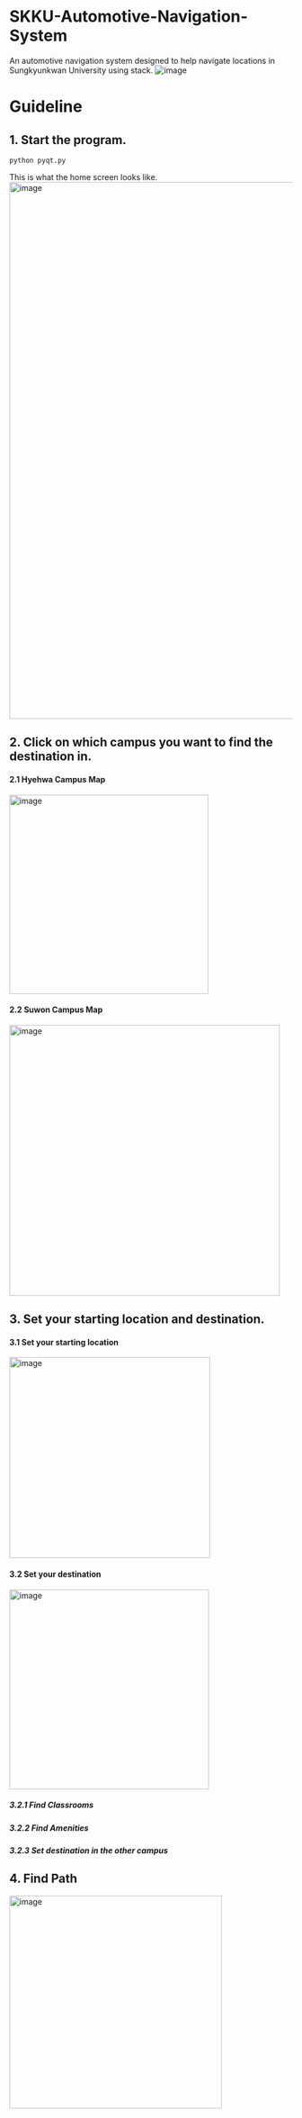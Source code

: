 # SKKU-Automotive-Navigation-System
An automotive navigation system designed to help navigate locations in Sungkyunkwan University using stack.
![image](https://github.com/user-attachments/assets/09c31b40-01b3-4f78-b1ad-17b9148b7aa5)


# Guideline

## 1. Start the program.
```
python pyqt.py
```

This is what the home screen looks like.
<img width="954" alt="image" src="https://github.com/user-attachments/assets/7067d67e-e742-482b-b10b-d7fab27e2d5b">

## 2. Click on which campus you want to find the destination in.

#### 2.1 Hyehwa Campus Map <br>
<img width="354" alt="image" src="https://github.com/user-attachments/assets/35df989e-b11d-4f0f-9673-16ede0a2b0bd">

<br>

#### 2.2 Suwon Campus Map <br>
<img width="481" alt="image" src="https://github.com/user-attachments/assets/61e702fa-5636-4883-8d90-05284c913405">

## 3. Set your starting location and destination.

#### 3.1 Set your starting location

<img width="357" alt="image" src="https://github.com/user-attachments/assets/b4a4ce96-0968-4ce8-a554-7f5a67d607d2">


#### 3.2 Set your destination

<img width="355" alt="image" src="https://github.com/user-attachments/assets/e231585c-7d5b-40bb-b12b-cb52c6942a45">

##### 3.2.1 Find Classrooms

##### 3.2.2 Find Amenities

##### 3.2.3 Set destination in the other campus


## 4. Find Path

<img width="378" alt="image" src="https://github.com/user-attachments/assets/72ec944f-49f2-4901-8ef0-eb67cfc9367b">

